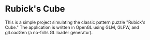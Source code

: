 # Rubick's Cube
This is a simple project simulating the classic pattern puzzle "Rubick's Cube." The application is written in OpenGL using GLM, GLFW, and glLoadGen (a no-frills GL loader generator).

